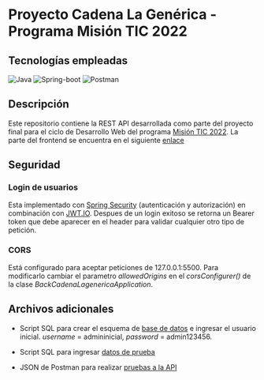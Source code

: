 # Proyecto Cadena La Genérica - Programa Misión TIC 2022

## Tecnologías empleadas

![Java](https://img.shields.io/badge/-Java-f89820?logo=java)
![Spring-boot](https://img.shields.io/badge/-Spring%20Boot-white?logo=spring-boot)
![Postman](https://img.shields.io/badge/-Postman-00B2D1?logo=postman)

## Descripción

Este repositorio contiene la REST API desarrollada como parte del proyecto final para el ciclo de Desarrollo Web del programa [Misión TIC 2022](https://www.misiontic2022.gov.co/portal/). La parte del frontend se encuentra en el siguiente [enlace](https://github.com/hdescobarh/cadena_lagenerica_frontend)


## Seguridad

### Login de usuarios

Esta implementado con [Spring Security](https://spring.io/projects/spring-security) (autenticación y autorización) en combinación con [JWT.IO](https://jwt.io/). Despues de un login exitoso se retorna un Bearer token que debe aparecer en el header para validar cualquier otro tipo de petición.


### CORS

Está configurado para aceptar peticiones de 127&period;0&period;0&period;1&colon;5500. Para modificarlo cambiar el parametro  *allowedOrigins*  en el *corsConfigurer()* de la clase *BackCadenaLagenericaApplication*.


## Archivos adicionales

- Script SQL para crear el esquema de [base de datos](./make_base_database.sql) e ingresar el usuario inicial. *username* = admininicial, *password* = admin123456.

- Script SQL para ingresar [datos de prueba](./insert_testing_data.sql)

- JSON de Postman para realizar [pruebas a la API ](./tienda_test_API.postman_collection.json)